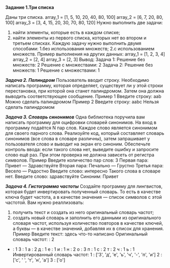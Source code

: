 **Задание 1.Три списка**

Даны три списка.
array_1 = [1, 5, 10, 20, 40, 80, 100]
array_2 = [6, 7, 20, 80, 100]
array_3 = [3, 4, 15, 20, 30, 70, 80, 120]
Нужно выполнить две задачи:

1. найти элементы, которые есть в каждом списке;
2. найти элементы из первого списка, которых нет во втором и третьем
списках.
Каждую задачу нужно выполнить двумя способами:
1.без использования множеств;
2.с использованием множеств.
Пример выполнения на других данных:
array_1 = [1, 2, 3, 4]
array_2 = [2, 4]
array_3 = [2, 3]
Вывод:
Задача 1:
Решение без множеств: 2
Решение с множествами: 2
Задача 2:
Решение без множеств: 1
Решение с множествами: 1

***Задача 2. Палиндром***
Пользователь вводит строку. Необходимо написать программу, которая
определяет, существует ли у этой строки перестановка, при которой она станет
палиндромом. Затем она должна выводить соответствующее сообщение.
Пример 1
Введите строку: aab
Можно сделать палиндромом
Пример 2
Введите строку: aabc
Нельзя сделать палиндромом

***Задача 3. Словарь синонимов***
Одна библиотека поручила вам написать программу для оцифровки словарей
синонимов. На вход в программу подаётся N пар слов. Каждое слово является
синонимом для своего парного слова.
Реализуйте код, который составляет словарь синонимов (все слова в словаре
различны), затем запрашивает у пользователя слово и выводит на экран его
синоним. Обеспечьте контроль ввода: если такого слова нет, выведите ошибку
и запросите слово ещё раз. При этом проверка не должна зависеть от регистра
символов.
Пример
Введите количество пар слов: 3
Первая пара: Привет — Здравствуйте
Вторая пара: Печально — Грустно
Третья пара: Весело — Радостно
Введите слово: интересно
Такого слова в словаре нет.
Введите слово: здравствуйте
Синоним: Привет

***Задача 4. Гистограмма частоты***
Создайте программу для лингвистов, которая будет инвертировать полученный
словарь. То есть в качестве ключа будет частота, а в качестве значения —
список символов с этой частотой. Вам нужно реаллизовать:

1. получить текст и создать из него оригинальный словарь частот;
2. создать новый словарь и заполнить его данными из оригинального
словаря частот, используя количество повторов в качестве ключей, а
буквы — в качестве значений, добавляя их в список для хранения.
Пример
Введите текст: здесь что-то написано
Оригинальный словарь частот:
: 2

- : 1
З : 1
а : 2
д : 1
е : 1
и : 1
н : 2
о : 3
п : 1
с : 2
т : 2
ч : 1
ь : 1
Инвертированный словарь частот:
1 : ['З', 'д', 'е', 'ь', 'ч', '-', 'п', 'и']
2 : ['с', ' ', 'т', 'н', 'а']
3 : ['о']
